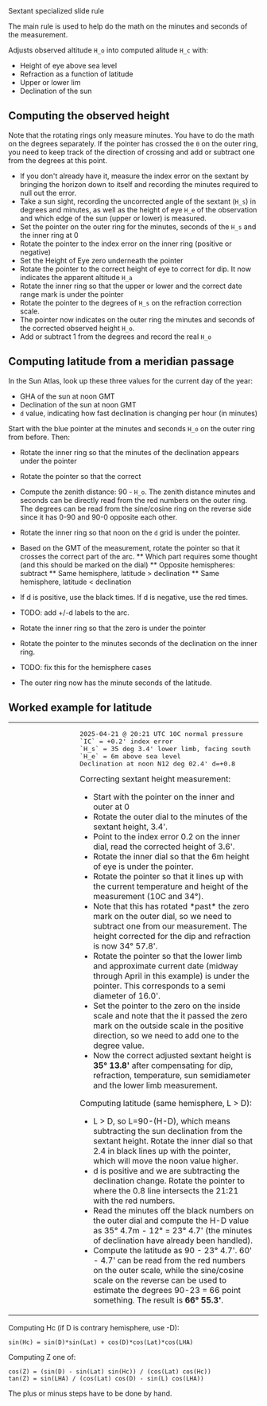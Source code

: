 <!doctype html><meta charset=utf-8><title>shortest html5</title>
<body>
 Sextant specialized  slide rule

The main rule is used to help do the math on the minutes and seconds
of the measurement.

Adjusts observed altitude `H_o` into computed alitude `H_c` with:
* Height of eye above sea level
* Refraction as a function of latitude
* Upper or lower lim
* Declination of the sun


## Computing the observed height

Note that the rotating rings only measure minutes. You have
to do the math on the degrees separately.  If the pointer has crossed
the `0` on the outer ring, you need to keep track of the direction of
crossing and add or subtract one from the degrees at this point.

* If you don't already have it, measure the index error on the sextant by bringing the horizon down to itself and recording the minutes required to null out the error.
* Take a sun sight,  recording the uncorrected angle of the sextant (`H_s`) in degrees and minutes, as well as the height of eye `H_e` of the observation and which edge of the sun (upper or lower) is measured.
* Set the pointer on the outer ring for the minutes, seconds of the `H_s` and the inner ring at 0
* Rotate the pointer to the index error on the inner ring (positive or negative)
* Set the Height of Eye zero underneath the pointer
* Rotate the pointer to the correct height of eye to correct for dip. It now indicates the apparent altitude `H_a`
* Rotate the inner ring so that the upper or lower and the correct date range mark is under the pointer
* Rotate the pointer to the degrees of `H_s` on the refraction correction scale.
* The pointer now indicates on the outer ring the minutes and seconds of the corrected observed height `H_o`.
* Add or subtract 1 from the degrees and record the real `H_o`

## Computing latitude from a meridian passage

In the Sun Atlas, look up these three values for the current day of the year:

* GHA of the sun at noon GMT
* Declination of the sun at noon GMT
* `d` value, indicating how fast declination is changing per hour (in minutes)

Start with the blue pointer at the minutes and seconds `H_o` on the outer ring from before.  Then:

* Rotate the inner ring so that the minutes of the declination appears under the pointer

* Rotate the pointer so that the correct
* Compute the zenith distance: 90 - `H_o`.  The zenith distance minutes and seconds can be directly read from the red numbers on the outer ring.  The degrees can be read from the sine/cosine ring on the reverse side since it has 0-90 and 90-0 opposite each other.
* Rotate the inner ring so that noon on the `d` grid is under the pointer.
* Based on the GMT of the measurement, rotate the pointer so that it crosses
the correct part of the arc.
** Which part requires some thought (and this should be marked on the dial)
** Opposite hemispheres: subtract
** Same hemisphere, latitude > declination
** Same hemisphere, latitude < declination
* If d is positive, use the black times.  If d is negative, use the red times.
* TODO: add +/-d labels to the arc.
* Rotate the inner ring so that the zero is under the pointer
* Rotate the pointer to the minutes seconds of the declination on the inner
ring.
* TODO: fix this for the hemisphere cases
* The outer ring now has the minute seconds of the latitude.

## Worked example for latitude


<script>
var inner = 0;
var outer = 0;
var pointer = 0;
function set_rule(p,i,o) {
	var sliderule = document.getElementById("sliderule").contentDocument;

	// find the shortest way to rotate the inner one
	// the outer and pointer must take the long way around
	if (i - inner > 30)
		i = i - 60;
	else
	if (i - inner < -30)
		i = i + 60;

	inner = i;
	outer = o;
	pointer = p;
	sliderule.getElementById("pointer").style.transitionDuration = '2s';
	sliderule.getElementById("inner").style.transitionDuration = '2s';
	sliderule.getElementById("outer").style.transitionDuration = '2s';
	sliderule.getElementById("inner").setAttribute("transform","rotate(" + -i*6 + ")");
	sliderule.getElementById("outer").setAttribute("transform","rotate(" + -o*6 + ")");
	sliderule.getElementById("pointer").setAttribute("transform","rotate(" + p*6 + ")");
}
set_rule(0,0,0);
</script>

<table>
<tr>
<td width="60%"><object id="sliderule" data="rule.svg" width="100%"></object></td>
<td>
<pre>
2025-04-21 @ 20:21 UTC 10C normal pressure
`IC` = +0.2' index error
`H_s` = 35 deg 3.4' lower limb, facing south 
`H_e` = 6m above sea level
Declination at noon N12 deg 02.4' d=+0.8
</pre>
Correcting sextant height measurement:
<ul>
<li onclick="set_rule(0,0,0)">Start with the pointer on the inner and outer at 0
<li onclick="set_rule(0,0,3.4)">Rotate the outer dial to the minutes of the sextant height, 3.4'.
<li onclick="set_rule(0.2,0,3.4)">Point to the index error 0.2 on the inner dial, read the corrected height of 3.6'.
<li onclick="set_rule(0.0,37.6,3.6)"> Rotate the inner dial so that the 6m height of eye is under the pointer.
<li onclick="set_rule(-5.8,37.6,3.6)">
Rotate the pointer so that it lines up with the current temperature and height of the measurement (10C and 34&deg;).
<li onclick="set_rule(0.0,37.6-5.8,-2.2)">
Note that this has rotated *past* the zero mark on the outer dial, so we need to subtract one from
our measurement.  The height corrected for the dip and refraction is now 34&deg; 57.8'.

<li onclick="set_rule(0.0,-16.0,-2.2)">
Rotate the pointer so that the lower limb and approximate current date (midway through April in this example) is under the pointer. This corresponds to a semi diameter of 16.0'.
<li onclick="set_rule(16.0, -16.0, -2.2)">Set the pointer to the zero on the inside scale and note that the it passed the zero mark on the outside scale in the positive direction, so we need to add one to the degree value.
<li onclick="set_rule(0.0, 0, 13.8)">Now the correct adjusted sextant height is <b>35&deg; 13.8'</b> after compensating for dip, refraction, temperature, sun semidiameter and the lower limb measurement.
</ul>
Computing latitude (same hemisphere, L > D):
<ul>
<li onclick="set_rule(0.0,2.4,13.8)"/>L > D, so L=90-(H-D), which means subtracting the sun declination from the sextant height.  Rotate the inner dial so that 2.4 in black lines up with the pointer, which will move the noon value higher.
<li onclick="set_rule(-6.7-2.4,2.4,13.8)"/>d is positive and we are subtracting the declination change. Rotate the pointer to where the 0.8 line intersects the 21:21 with the red numbers.
<li onclick="set_rule(0,-6.7, 4.7)"/>Read the minutes off the black numbers on the outer dial and compute the H-D value as 35&deg; 4.7m - 12&deg; = 23&deg; 4.7' (the minutes of declination have already been handled).
<li>Compute the latitude as 90 - 23&deg; 4.7'. 60' - 4.7' can be read from the red numbers on the outer scale, while the sine/cosine scale on the reverse can be used to estimate the degrees 90-23 = 66 point something.  The result is <b>66&deg; 55.3'</b>.
</ul>
</tr>
</table>




Computing Hc (if D is contrary hemisphere, use -D):
```
sin(Hc) = sin(D)*sin(Lat) + cos(D)*cos(Lat)*cos(LHA)
```

Computing Z one of:
```
cos(Z) = (sin(D) - sin(Lat) sin(Hc)) / (cos(Lat) cos(Hc))
tan(Z) = sin(LHA) / (cos(Lat) cos(D) - sin(L) cos(LHA))
```

The plus or minus steps have to be done by hand.

